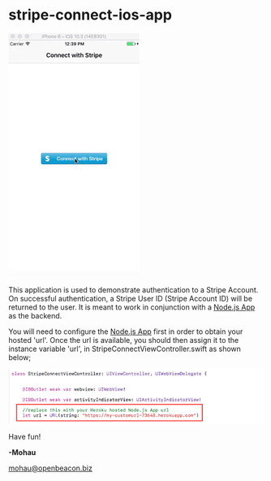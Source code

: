 # stripe-connect-ios-app


![](stripe_connect_demo.gif?raw=true)


This application is used to demonstrate authentication to a Stripe Account. On
successful authentication, a Stripe User ID (Stripe Account ID) will be returned to the user. It is meant to work in conjunction with a [Node.js App] as the backend.

You will need to configure the [Node.js App] first in order to obtain your hosted 'url'. Once the url is available, you should then assign it to the instance variable 'url', in StripeConnectViewController.swift as shown below;

![](url.png?raw=true)



Have fun!

**-Mohau**

mohau@openbeacon.biz 


[Node.js App]: https://github.com/mohaumpoti/stripe-connect-nodejs-app
